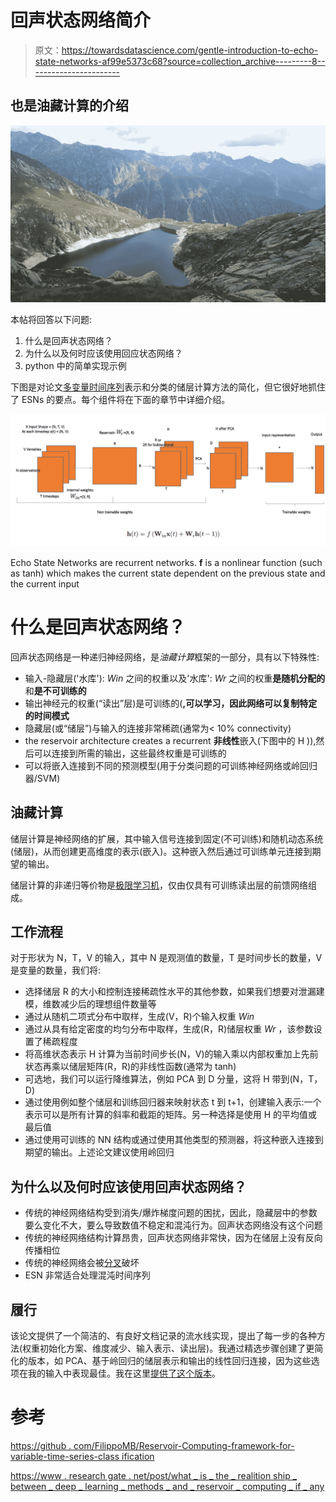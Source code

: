 # 回声状态网络简介

> 原文：<https://towardsdatascience.com/gentle-introduction-to-echo-state-networks-af99e5373c68?source=collection_archive---------8----------------------->

## 也是油藏计算的介绍

![](img/f538ccb30ab1e7eb51b5cc0f7728dfff.png)

本帖将回答以下问题:

1.  什么是回声状态网络？
2.  为什么以及何时应该使用回应状态网络？
3.  python 中的简单实现示例

下图是对论文[多变量时间序列](https://arxiv.org/pdf/1803.07870.pdf)表示和分类的储层计算方法的简化，但它很好地抓住了 ESNs 的要点。每个组件将在下面的章节中详细介绍。

![](img/c3d9bdbffe3a17cef188eb82b13fc30d.png)

Echo State Networks are recurrent networks. **f** is a nonlinear function (such as tanh) which makes the current state dependent on the previous state and the current input

# 什么是回声状态网络？

回声状态网络是一种递归神经网络，是*油藏计算*框架的一部分，具有以下特殊性:

*   输入-隐藏层('水库'): *Win* 之间的权重以及'水库': *Wr* 之间的权重**是随机分配的**和**是不可训练的**
*   输出神经元的权重(“读出”层)是可训练的(**,可以学习，因此网络可以复制特定的时间模式**
*   隐藏层(或“储层”)与输入的连接非常稀疏(通常为< 10% connectivity)
*   the reservoir architecture creates a recurrent **非线性**嵌入(下图中的 H )),然后可以连接到所需的输出，这些最终权重是可训练的
*   可以将嵌入连接到不同的预测模型(用于分类问题的可训练神经网络或岭回归器/SVM)

## 油藏计算

储层计算是神经网络的扩展，其中输入信号连接到固定(不可训练)和随机动态系统(储层)，从而创建更高维度的表示(嵌入)。这种嵌入然后通过可训练单元连接到期望的输出。

储层计算的非递归等价物是[极限学习机](https://en.wikipedia.org/wiki/Extreme_learning_machine)，仅由仅具有可训练读出层的前馈网络组成。

## 工作流程

对于形状为 N，T，V 的输入，其中 N 是观测值的数量，T 是时间步长的数量，V 是变量的数量，我们将:

*   选择储层 R 的大小和控制连接稀疏性水平的其他参数，如果我们想要对泄漏建模，维数减少后的理想组件数量等
*   通过从随机二项式分布中取样，生成(V，R)个输入权重 *Win*
*   通过从具有给定密度的均匀分布中取样，生成(R，R)储层权重 *Wr* ，该参数设置了稀疏程度
*   将高维状态表示 H 计算为当前时间步长(N，V)的输入乘以内部权重加上先前状态再乘以储层矩阵(R，R)的非线性函数(通常为 tanh)
*   可选地，我们可以运行降维算法，例如 PCA 到 D 分量，这将 H 带到(N，T，D)
*   通过使用例如整个储层和训练回归器来映射状态 t 到 t+1，创建输入表示:一个表示可以是所有计算的斜率和截距的矩阵。另一种选择是使用 H 的平均值或最后值
*   通过使用可训练的 NN 结构或通过使用其他类型的预测器，将这种嵌入连接到期望的输出。上述论文建议使用岭回归

## 为什么以及何时应该使用回声状态网络？

*   传统的神经网络结构受到消失/爆炸梯度问题的困扰，因此，隐藏层中的参数要么变化不大，要么导致数值不稳定和混沌行为。回声状态网络没有这个问题
*   传统的神经网络结构计算昂贵，回声状态网络非常快，因为在储层上没有反向传播相位
*   传统的神经网络会被[分叉](http://www.scholarpedia.org/article/Bifurcation)破坏
*   ESN 非常适合处理混沌时间序列

## 履行

该论文提供了一个简洁的、有良好文档记录的流水线实现，提出了每一步的各种方法(权重初始化方案、维度减少、输入表示、读出层)。我通过精选步骤创建了更简化的版本，如 PCA、基于岭回归的储层表示和输出的线性回归连接，因为这些选项在我的输入中表现最佳。我在这里[提供了这个版本](https://github.com/ciortanmadalina/EchoStateNetwork/blob/master/EchoStateNetwork.ipynb)。

# 参考

[https://github . com/FilippoMB/Reservoir-Computing-framework-for-variable-time-series-class ification](https://github.com/FilippoMB/Reservoir-Computing-framework-for-multivariate-time-series-classification)

[https://www . research gate . net/post/what _ is _ the _ realition ship _ between _ deep _ learning _ methods _ and _ reservoir _ computing _ if _ any](https://www.researchgate.net/post/what_is_the_realitionship_between_deep_learning_methods_and_reservoir_computing_if_any)